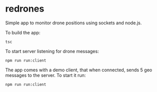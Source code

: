 redrones
========

Simple app to monitor drone positions using sockets and node.js.

To build the app:
```
tsc 
```

To start server listening for drone messages:
```
npm run run:client
```

The app comes with a demo client, that when connected, sends 5 geo messages to the server. To start it run:
```
npm run run:client
```
